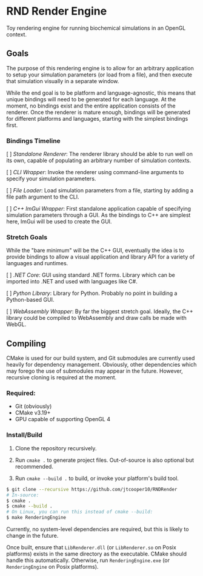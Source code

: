 # RND Render Engine

Toy rendering engine for running biochemical simulations in an OpenGL context.

## Goals

The purpose of this rendering engine is to allow for an arbitrary application to setup your simulation parameters (or load from a file), and then execute that simulation visually in a separate window.

While the end goal is to be platform and language-agnostic, this means that unique bindings will need to be generated for each language. At the moment, no bindings exist and the entire application consists of the renderer. Once the renderer is mature enough, bindings will be generated for different platforms and languages, starting with the simplest bindings first.

### Bindings Timeline

[ ] *Standalone Renderer*: The renderer library should be able to run well on its own, capable of populating an arbitrary number of simulation contexts.

[ ] *CLI Wrapper*: Invoke the renderer using command-line arguments to specify your simulation parameters.

[ ] *File Loader*: Load simulation parameters from a file, starting by adding a file path argument to the CLI.

[ ] *C++ ImGui Wrapper*: First standalone application capable of specifying simulation parameters through a GUI. As the bindings to C++ are simplest here, ImGui will be used to create the GUI.

### Stretch Goals

While the "bare minimum" will be the C++ GUI, eventually the idea is to provide bindings to allow a visual application and library API for a variety of languages and runtimes.

[ ] *.NET Core*: GUI using standard .NET forms. Library which can be imported into .NET and used with languages like C#.

[ ] *Python Library*: Library for Python. Probably no point in building a Python-based GUI.

[ ] *WebAssembly Wrapper*: By far the biggest stretch goal. Ideally, the C++ library could be compiled to WebAssembly and draw calls be made with WebGL.

## Compiling

CMake is used for our build system, and Git submodules are currently used heavily for dependency management. Obviously, other dependencies which may forego the use of submodules may appear in the future. However, recursive cloning is required at the moment.

### Required:

- Git (obviously)
- CMake v3.19+
- GPU capable of supporting OpenGL 4

### Install/Build

1. Clone the repository recursively.

2. Run `cmake .` to generate project files. Out-of-source is also optional but recommended.

3. Run `cmake --build .` to build, or invoke your platform's build tool.

```sh
$ git clone --recursive https://github.com/jtcooper10/RNDRender
# In-source:
$ cmake .
$ cmake --build .
# On Linux, you can run this instead of cmake --build:
$ make RenderingEngine
```

Currently, no system-level dependencies are required, but this is likely to change in the future.

Once built, ensure that `LibRenderer.dll` (or `LibRenderer.so` on Posix platforms) exists in the same directory as the executable. CMake should handle this automatically. Otherwise, run `RenderingEngine.exe` (or `RenderingEngine` on Posix platforms).
